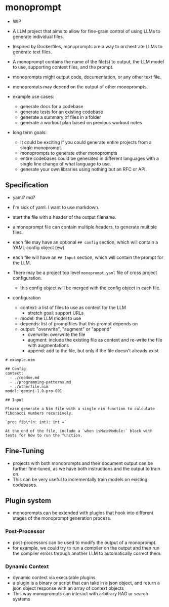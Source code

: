 # monoprompt

- WIP

- A LLM project that aims to allow for fine-grain control of using LLMs to generate individual files.

- Inspired by Dockerfiles, monoprompts are a way to orchestrate LLMs to generate text files.
- A monoprompt contains the name of the file(s) to output, the LLM model to use, supporting context files, and the prompt.
- monoprompts might output code, documentation, or any other text file.
- monoprompts may depend on the output of other monoprompts.

- example use cases:

  - generate docs for a codebase
  - generate tests for an existing codebase
  - generate a summary of files in a folder
  - generate a workout plan based on previous workout notes

- long term goals:
  - It could be exciting if you could generate entire projects from a single monoprompt.
  - monoprompts to generate other monoprompts
  - entire codebases could be generated in different languages with a single line change of what language to use.
  - generate your own libraries using nothing but an RFC or API.

## Specification

- yaml? md?
- I'm sick of yaml. I want to use markdown.

- start the file with a header of the output filename.
- a monoprompt file can contain multiple headers, to generate multiple files.
- each file may have an optional `## config` section, which will contain a YAML config object (ew)
- each file will have an `## Input` section, which will contain the prompt for the LLM.
- There may be a project top level `monoprompt.yaml` file of cross project configuration.

  - this config object will be merged with the config object in each file.

- configuration
  - context: a list of files to use as context for the LLM
    - stretch goal: support URLs
  - model: the LLM model to use
  - depends: list of promptfiles that this prompt depends on
  - output: "overwrite", "augment" or "append"
    - overwrite: overwrite the file
    - augment: include the existing file as context and re-write the file with augmentations
    - append: add to the file, but only if the file doesn't already exist

```monoprompt
# example.nim

## Config
context:
  - ./readme.md
  - ./programming-patterns.md
  - ./otherfile.nim
model: gemini-1.0-pro-001

## Input

Please generate a Nim file with a single nim function to calculate fibonacci numbers recursively.

`proc fib\*(n: int): int =`

At the end of the file, include a `when isMainModule:` block with tests for how to run the function.
```

## Fine-Tuning

- projects with both monoprompts and their document output can be further fine-tuned, as we have both instructions and the output to train on.
- This can be very useful to incrementally train models on existing codebases.

## Plugin system

- monoprompts can be extended with plugins that hook into different stages of the monoprompt generation process.

### Post-Processor

- post-processors can be used to modify the output of a monoprompt.
- for example, we could try to run a compiler on the output and then run the compiler errors through another LLM to automatically correct them.

### Dynamic Context

- dynamic context via executable plugins
- a plugin is a binary or script that can take in a json object, and return a json object response with an array of context objects
- This way monoprompts can interact with arbitrary RAG or search systems
